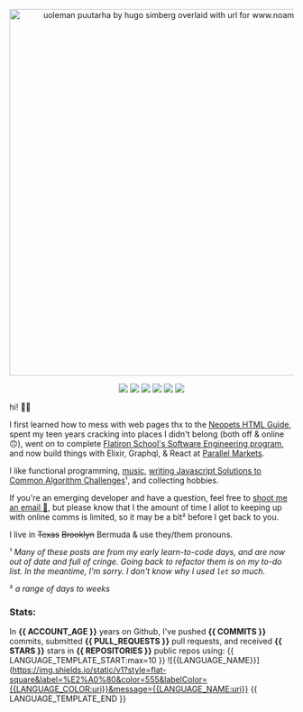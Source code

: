 
<p align="center">
  <a href="https://www.noamsauerutley.com/"><img width="650" alt="uoleman puutarha by hugo simberg overlaid with url for www.noamsauerutley.com" src="https://user-images.githubusercontent.com/17517253/114214423-aa585280-993a-11eb-985a-48c86a9d9dd0.png"></a>
  <p align="center">
    <img src="https://img.shields.io/badge/Elixir-informational?style=flat&logo=elixir&logoColor=9ba4b4&color=31363e" />
    <img src="https://img.shields.io/badge/Ruby-informational?style=flat&logo=ruby&logoColor=9ba4b4&color=31363e" />
    <img src="https://img.shields.io/badge/Golang-informational?style=flat&logo=go&logoColor=9ba4b4&color=31363e" />
    <img src="https://img.shields.io/badge/Graphql-informational?style=flat&logo=graphql&logoColor=9ba4b4&color=31363e" />
    <img src="https://img.shields.io/badge/Javascript-informational?style=flat&logo=javascript&logoColor=9ba4b4&color=31363e" />
    <img src="https://img.shields.io/badge/React-informational?style=flat&logo=react&logoColor=9ba4b4&color=31363e" />
  </p>
  
hi! 👋🏻

I first learned how to mess with web pages thx to the <a href="http://www.neopets.com/help/html1.phtml">Neopets HTML Guide</a>, spent my teen years cracking into places I didn't belong (both off & online 🙃), went on to complete <a href="https://flatironschool.com/career-courses/coding-bootcamp">Flatiron School's Software Engineering program</a>, and now build things with Elixir, Graphql, & React at <a href="https://parallelmarkets.com/">Parallel Markets</a>.

I like functional programming, <a href="https://open.spotify.com/playlist/1XgmNeGsnKVn30A40PMC4b?si=YgULR1QiRkGgriIf6z7JwQ">music</a>, [writing Javascript Solutions to Common Algorithm Challenges](https://medium.com/@noamsauerutley)¹, and collecting hobbies.

If you're an emerging developer and have a question, feel free to <a href="mailto:noamsauerutley@gmail.com">shoot me an email 📧</a>, but please know that I the amount of time I allot to keeping up with online comms is limited, so it may be a bit² before I get back to you.

I live in ~~Texas~~ ~~Brooklyn~~ Bermuda & use they/them pronouns.

¹ _Many of these posts are from my early learn-to-code days, and are now out of date and full of cringe. Going back to refactor them is on my to-do list. In the meantime, I'm sorry. I don't know why I used `let` so much._

² _a range of days to weeks_
</p>

### Stats:

In **{{ ACCOUNT_AGE }}** years on Github, I've pushed **{{ COMMITS }}** commits, submitted **{{ PULL_REQUESTS }}** pull requests, and received **{{ STARS }}** stars in **{{ REPOSITORIES }}** public repos using:
{{ LANGUAGE_TEMPLATE_START:max=10 }}
![{{LANGUAGE_NAME}}](https://img.shields.io/static/v1?style=flat-square&label=%E2%A0%80&color=555&labelColor={{LANGUAGE_COLOR:uri}}&message={{LANGUAGE_NAME:uri}}
{{ LANGUAGE_TEMPLATE_END }}
